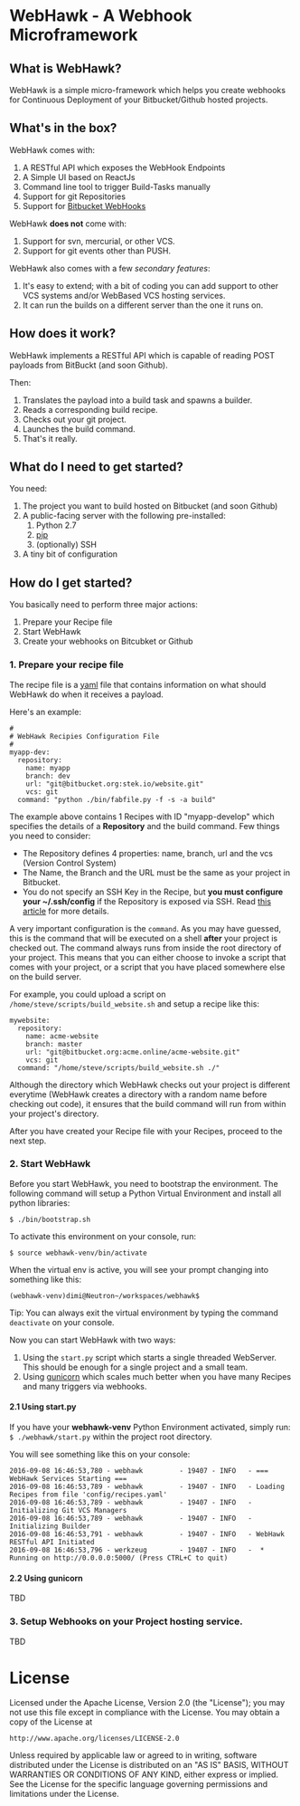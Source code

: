 # WebHawk - A Webhook Microframework

## What is WebHawk?
WebHawk is a simple micro-framework which helps you create webhooks for Continuous Deployment of your Bitbucket/Github hosted projects.


## What's in the box?
WebHawk comes with:

1. A RESTful API which exposes the WebHook Endpoints
2. A Simple UI based on ReactJs
3. Command line tool to trigger Build-Tasks manually
4. Support for git Repositories
5. Support for [Bitbucket WebHooks](https://confluence.atlassian.com/bitbucket/manage-webhooks-735643732.html)


WebHawk **does not** come with:

1. Support for svn, mercurial, or other VCS.
2. Support for git events other than PUSH.


WebHawk also comes with a few _secondary features_:

1. It's easy to extend; with a bit of coding you can add support to other VCS systems and/or WebBased VCS hosting services.
2. It can run the builds on a different server than the one it runs on.


## How does it work?

WebHawk implements a RESTful API which is capable of reading POST payloads from BitBuckt (and soon Github).

Then:

1. Translates the payload into a build task and spawns a builder.
2. Reads a corresponding build recipe.
3. Checks out your git project.
4. Launches the build command.
5. That's it really.

## What do I need to get started?

You need:

1. The project you want to build hosted on Bitbucket (and soon Github)
2. A public-facing server with the following pre-installed:
    1. Python 2.7
    2. [pip](https://pypi.python.org/pypi/pip)
    3. (optionally) SSH
3. A tiny bit of configuration


## How do I get started?

You basically need to perform three major actions:

1. Prepare your Recipe file
2. Start WebHawk
3. Create your webhooks on Bitcubket or Github  


### 1. Prepare your recipe file

The recipe file is a [yaml](http://yaml.org/) file that contains information on what should WebHawk do when it receives a payload.

Here's an example:

```
#
# WebHawk Recipies Configuration File
#
myapp-dev:
  repository:
    name: myapp
    branch: dev
    url: "git@bitbucket.org:stek.io/website.git"
    vcs: git
  command: "python ./bin/fabfile.py -f -s -a build"
```

The example above contains 1 Recipes with ID "myapp-develop" which specifies the details of a **Repository** and the build command.
Few things you need to consider:

* The Repository defines 4 properties: name, branch, url and the vcs (Version Control System)
* The Name, the Branch and the URL must be the same as your project in Bitbucket.
* You do not specify an SSH Key in the Recipe, but **you must configure your ~/.ssh/config** if the Repository is exposed via SSH.
Read [this article](https://confluence.atlassian.com/bitbucket/configure-multiple-ssh-identities-for-gitbash-mac-osx-linux-271943168.html) for more details.

A very important configuration is the `command`. As you may have guessed, this is the command that will be executed on a shell **after** your project is checked out.
The command always runs from inside the root directory of your project. This means that you can either choose to invoke a script that comes with your project,
or a script that you have placed somewhere else on the build server.

For example, you could upload a script on `/home/steve/scripts/build_website.sh` and setup a recipe like this:
```
mywebsite:
  repository:
    name: acme-website
    branch: master
    url: "git@bitbucket.org:acme.online/acme-website.git"
    vcs: git
  command: "/home/steve/scripts/build_website.sh ./"
```

Although the directory which WebHawk checks out your project is different everytime
(WebHawk creates a directory with a random name before checking out code), it ensures that the build command will run from within your project's directory.

After you have created your Recipe file with your Recipes, proceed to the next step.

### 2. Start WebHawk

Before you start WebHawk, you need to bootstrap the environment. The following command will setup a Python Virtual Environment and install all python libraries:
```
$ ./bin/bootstrap.sh
```

To activate this environment on your console, run:
```
$ source webhawk-venv/bin/activate
```

When the virtual env is active, you will see your prompt changing into something like this:
```
(webhawk-venv)dimi@Neutron~/workspaces/webhawk$ 
```

Tip: You can always exit the virtual environment by typing the command ```deactivate``` on your console.


Now you can start WebHawk with two ways:

1. Using the `start.py` script which starts a single threaded WebServer. This should be enough for a single project and a small team.
2. Using [gunicorn](http://gunicorn.org/) which scales much better when you have many Recipes and many triggers via webhooks.
 
#### 2.1 Using start.py

If you have your **webhawk-venv** Python Environment activated, simply run: ```$ ./webhawk/start.py``` within the project root directory.

You will see something like this on your console:
```
2016-09-08 16:46:53,780 - webhawk         - 19407 - INFO   - === WebHawk Services Starting ===
2016-09-08 16:46:53,789 - webhawk         - 19407 - INFO   - Loading Recipes from file 'config/recipes.yaml'
2016-09-08 16:46:53,789 - webhawk         - 19407 - INFO   - Initializing Git VCS Managers
2016-09-08 16:46:53,789 - webhawk         - 19407 - INFO   - Initializing Builder
2016-09-08 16:46:53,791 - webhawk         - 19407 - INFO   - WebHawk RESTful API Initiated
2016-09-08 16:46:53,796 - werkzeug        - 19407 - INFO   -  * Running on http://0.0.0.0:5000/ (Press CTRL+C to quit)
```

#### 2.2 Using gunicorn
TBD

### 3. Setup Webhooks on your Project hosting service.
TBD

# License

Licensed under the Apache License, Version 2.0 (the "License");
you may not use this file except in compliance with the License.
You may obtain a copy of the License at

    http://www.apache.org/licenses/LICENSE-2.0

Unless required by applicable law or agreed to in writing, software
distributed under the License is distributed on an "AS IS" BASIS,
WITHOUT WARRANTIES OR CONDITIONS OF ANY KIND, either express or implied.
See the License for the specific language governing permissions and
limitations under the License.